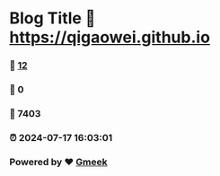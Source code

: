 # Blog Title :link: https://qigaowei.github.io 
### :page_facing_up: [12](https://qigaowei.github.io/tag.html) 
### :speech_balloon: 0 
### :hibiscus: 7403 
### :alarm_clock: 2024-07-17 16:03:01 
### Powered by :heart: [Gmeek](https://github.com/Meekdai/Gmeek)

